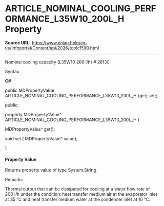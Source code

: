 # ARTICLE_NOMINAL_COOLING_PERFORMANCE_L35W10_200L_H Property

**Source URL:** https://www.eplan.help/en-us/Infoportal/Content/api/2026/topic1590.html

---

Nominal cooling capacity (L35W10 200 l/h) # 26130.

Syntax

**C#**



public MDPropertyValue ARTICLE_NOMINAL_COOLING_PERFORMANCE_L35W10_200L_H {get; set;}

public:

property MDPropertyValue^ ARTICLE_NOMINAL_COOLING_PERFORMANCE_L35W10_200L_H {

   MDPropertyValue^ get();

   void set (    MDPropertyValue^ value);

}


#### Property Value

Returns property value of type System.String.

Remarks

Thermal output that can be dissipated for cooling at a water flow rate of 200 l/h under the condition: heat transfer medium air at the evaporator inlet at 35 °C and heat transfer medium water at the condenser inlet at 10 °C.
